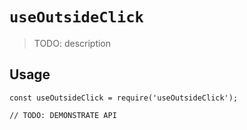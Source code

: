 # `useOutsideClick`

> TODO: description

## Usage

```
const useOutsideClick = require('useOutsideClick');

// TODO: DEMONSTRATE API
```
